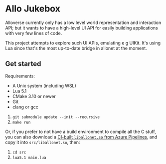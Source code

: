 # Allo Jukebox

Alloverse currently only has a low level world representation and interaction
API; but it wants to have a high-level UI API for easily building applications
with very few lines of code.

This project attempts to explore such UI APIs, emulating e g UIKit. It's using
Lua since that's the most up-to-date bridge in allonet at the moment.

## Get started

Requirements:

* A Unix system (including WSL)
* Lua 5.1
* CMake 3.10 or newer
* Git
* clang or gcc

1. `git submodule update --init --recursive`
2. `make run`

Or, if you prefer to not have a build environment to compile all the C stuff,
you can also download a
[CI-built `liballonet.so` from Azure Pipelines](https://dev.azure.com/alloverse/allonet/_build?definitionId=1&_a=summary),
and copy it into  `src/liballonet.so`, then:

1. `cd src`
2. `lua5.1 main.lua`
